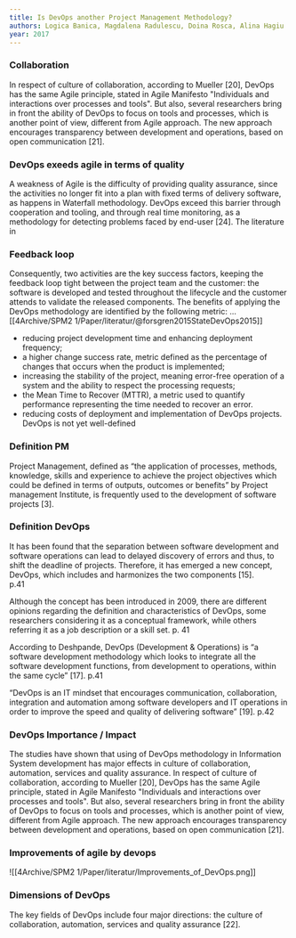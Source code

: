 ```yaml
---
title: Is DevOps another Project Management Methodology?
authors: Logica Banica, Magdalena Radulescu, Doina Rosca, Alina Hagiu
year: 2017
---
```


### Collaboration 
In respect of culture of collaboration,
according to Mueller [20], DevOps has the
same Agile principle, stated in Agile
Manifesto "Individuals and interactions over
processes and tools". But also, several
researchers bring in front the ability of
DevOps to focus on tools and processes,
which is another point of view, different from
Agile approach. The new approach
encourages
transparency
between
development and operations, based on open
communication [21].

### DevOps exeeds agile in terms of quality
A weakness of Agile is the difficulty of
providing quality assurance, since the
activities no longer fit into a plan with fixed
terms of delivery software, as happens in
Waterfall methodology. DevOps exceed this
barrier through cooperation and tooling, and
through real time monitoring, as a
methodology for detecting problems faced by
end-user [24].
The literature in

### Feedback loop
Consequently, two activities are the key
success factors, keeping the feedback loop
tight between the project team and the
customer: the software is developed and tested
throughout the lifecycle and the customer
attends to validate the released components.
The benefits of applying the DevOps
methodology are identified by the following metric: ...
[[4Archive/SPM2 1/Paper/literatur/@forsgren2015StateDevOps2015]]

- reducing project development time and
enhancing deployment frequency;
- a higher change success rate, metric
defined as the percentage of changes that
occurs when the product is implemented;
- increasing the stability of the project,
meaning error-free operation of a system
and the ability to respect the processing
requests;
- the Mean Time to Recover (MTTR), a
metric used to quantify performance
representing the time needed to recover
an error.
- reducing costs of deployment and
implementation of DevOps projects.
DevOps is not yet well-defined

### Definition PM

Project Management, defined as “the 
application of processes, methods, 
knowledge, skills and experience to achieve 
the project objectives which could be defined 
in terms of outputs, outcomes or benefits” by Project management Institute, is frequently 
used to the development of software projects
[3].

### Definition DevOps

It has been found that the separation between 
software development and software 
operations can lead to delayed discovery of 
errors and thus, to shift the deadline of 
projects. Therefore, it has emerged a new 
concept, DevOps, which includes and 
harmonizes the two components [15].  
p.41

Although the concept has been introduced in
2009, there are different opinions regarding 
the definition and characteristics of DevOps, 
some researchers considering it as a 
conceptual framework, while others referring 
it as a job description or a skill set. 
p. 41 

According to Deshpande, DevOps 
(Development & Operations) is “a software 
development methodology which looks to 
integrate all the software development 
functions, from development to operations, 
within the same cycle” [17]. 
p.41

“DevOps is an IT mindset that encourages 
communication, collaboration, integration 
and automation among software developers 
and IT operations in order to improve the 
speed and quality of delivering software” 
[19].
p.42

### DevOps Importance / Impact
The studies have shown that using of DevOps 
methodology in Information System 
development has major effects in culture of 
collaboration, automation, services and 
quality assurance.
In respect of culture of collaboration, 
according to Mueller [20], DevOps has the 
same Agile principle, stated in Agile 
Manifesto "Individuals and interactions over 
processes and tools". But also, several 
researchers bring in front the ability of 
DevOps to focus on tools and processes, 
which is another point of view, different from 
Agile approach. The new approach 
encourages transparency between 
development and operations, based on open 
communication [21].

### Improvements of agile by devops 

![[4Archive/SPM2 1/Paper/literatur/Improvements_of_DevOps.png]]

### Dimensions of DevOps
The key fields of DevOps include four major 
directions: the culture of collaboration, 
automation, services and quality assurance
[22].


